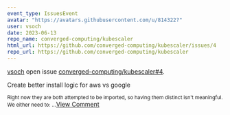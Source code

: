 ```yaml
---
event_type: IssuesEvent
avatar: "https://avatars.githubusercontent.com/u/814322?"
user: vsoch
date: 2023-06-13
repo_name: converged-computing/kubescaler
html_url: https://github.com/converged-computing/kubescaler/issues/4
repo_url: https://github.com/converged-computing/kubescaler
---
```


<a href='https://github.com/vsoch' target='_blank'>vsoch</a> open issue <a href='https://github.com/converged-computing/kubescaler/issues/4' target='_blank'>converged-computing/kubescaler#4</a>.

<p>Create better install logic for aws vs google</p><small>Right now they are both attempted to be imported, so having them distinct isn't meaningful. We either need to:...</small><a href='https://github.com/converged-computing/kubescaler/issues/4' target='_blank'>View Comment</a>